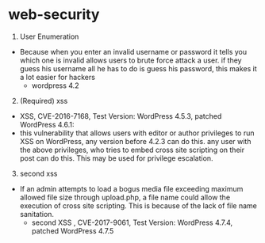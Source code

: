 # web-security
1. User Enumeration
  - Because when you enter an invalid username or password it tells you which one is invalid allows users to brute force attack a user. if they guess his username all he has to do is guess his password, this makes it a lot easier for hackers 
    - wordpress 4.2
2. (Required) xss
  - XSS, CVE-2016-7168, Test Version: WordPress 4.5.3, patched WordPress 4.6.1:
  - this vulnerability that allows users with editor or author privileges to run XSS on WordPress, any version before 4.2.3 can do this. any user with the above privileges, who tries to embed cross site scripting on their post can do this. This may be used for privilege escalation.
3. second xss
  - If an admin attempts to load a bogus media file exceeding maximum allowed file size through upload.php, a file name could allow the execution of cross site scripting. This is because of the lack of file name sanitation. 
    - second XSS , CVE-2017-9061, Test Version: WordPress 4.7.4, patched WordPress 4.7.5
